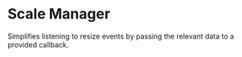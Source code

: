 # Scale Manager

Simplifies listening to resize events by passing the relevant data to a provided callback.